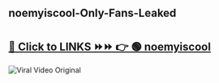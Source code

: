 
 ## noemyiscool-Only-Fans-Leaked

# <h2><a href="https://clipsfans.com/noemyiscool&ref=git">🔗 Click to LINKS ⏩⏩ 👉 🟢 noemyiscool </a></h2>

<a href="https://clipsfans.com/noemyiscool&ref=git" rel="nofollow" data-target="animated-image.originalLink"><img src="https://i.ibb.co.com/xMMVF88/686577567.gif" alt="Viral Video Original" style="max-width: 100%; display: inline-block;" data-target="animated-image.originalImage"></a>
